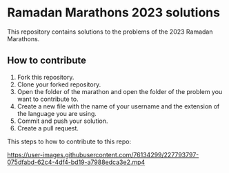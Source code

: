 # Ramadan Marathons 2023 solutions

This repository contains solutions to the problems of the 2023 Ramadan Marathons.

## How to contribute

1. Fork this repository.
2. Clone your forked repository.
3. Open the folder of the marathon and open the folder of the problem you want to contribute to.
4. Create a new file with the name of your username and the extension of the language you are using.
5. Commit and push your solution.
6. Create a pull request.


This steps to how to contribute to this repo:

https://user-images.githubusercontent.com/76134299/227793797-075dfabd-62c4-4df4-bd19-a7988edca3e2.mp4
